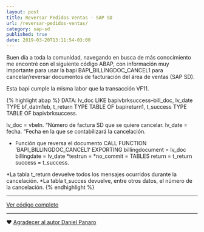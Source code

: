 ```yaml
---
layout: post
title: Reversar Pedidos Ventas - SAP SD
url: /reversar-pedidos-ventas/
category: sap-sd
published: true
date: 2019-03-20T13:11:54-03:00
---
```


Buen día a toda la comunidad, navegando en busca de más conocimiento me encontré con el siguiente código ABAP, con información muy importante para usar la bapi BAPI_BILLINGDOC_CANCEL1 para cancelar/reversar documentos de facturación del área de ventas (SAP SD).
<!--more-->

Esta bapi cumple la misma labor que la transacción VF11.

{% highlight abap %}
DATA:
lv_doc         LIKE bapivbrksuccess–bill_doc,
lv_date       TYPE bf_datm1eb,
t_return      TYPE TABLE OF bapireturn1,
t_success    TYPE TABLE OF bapivbrksuccess.

lv_doc  = vbeln. “Número de factura SD que se quiere cancelar.
lv_date = fecha. “Fecha en la que se contabilizará la cancelación.

* Función que reversa el documento
CALL FUNCTION ‘BAPI_BILLINGDOC_CANCEL1‘
EXPORTING
billingdocument = lv_doc
billingdate  = lv_date
*testrun         =
*no_commit   =
TABLES
return  = t_return
success = t_success.

*La tabla t_return devuelve todos los mensajes ocurridos durante la cancelación.
*La tabla t_succes devuelve, entre otros datos, el número de la cancelación.
{% endhighlight %}

***

[Ver código completo](https://github.com/consultoria-sap/ABAP/blob/master/codigos/bapi_billingdoc_cancel1/billing-doc-cancel.abap)

***

:heart: [Agradecer al autor Daniel Panaro](https://danielpanaro.wordpress.com/2019/02/28/funcion-para-cancelar-reversar-facturaciones-de-ventas-sd/)
